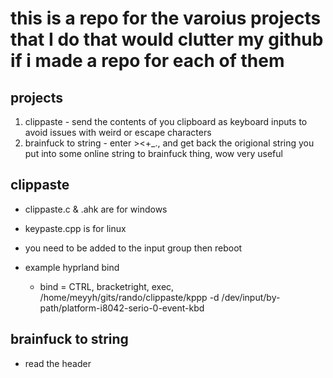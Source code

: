 # this is a repo for the varoius projects that I do that would clutter my github if i made a repo for each of them

## projects
1. clippaste - send the contents of you clipboard as keyboard inputs to avoid issues with weird or escape characters
2. brainfuck to string - enter ><+_., and get back the origional string you put into some online string to brainfuck thing, wow very useful

## clippaste
- clippaste.c & .ahk are for windows
- keypaste.cpp is for linux
- you need to be added to the input group then reboot

- example hyprland bind
  - bind = CTRL, bracketright, exec, /home/meyyh/gits/rando/clippaste/kppp -d /dev/input/by-path/platform-i8042-serio-0-event-kbd

## brainfuck to string
- read the header
